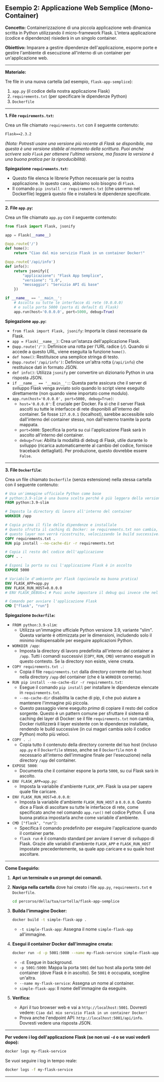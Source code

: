 ## Esempio 2: Applicazione Web Semplice (Mono-Container)

**Concetto:** Containerizzazione di una piccola applicazione web dinamica scritta in Python utilizzando il micro-framework Flask. L'intera applicazione (codice e dipendenze) risiederà in un singolo container.

**Obiettivo:** Imparare a gestire dipendenze dell'applicazione, esporre porte e gestire l'ambiente di esecuzione all'interno di un container per un'applicazione web.

---

**Materiale:**

Tre file in una nuova cartella (ad esempio, `flask-app-semplice`):

1.  `app.py` (il codice della nostra applicazione Flask)
2.  `requirements.txt` (per specificare le dipendenze Python)
3.  `Dockerfile`

---

**1. File `requirements.txt`:**

Crea un file chiamato `requirements.txt` con il seguente contenuto:

```txt
Flask==2.3.2
```

*(Nota: Potresti usare una versione più recente di Flask se disponibile, ma questa è una versione stabile al momento della scrittura. Puoi anche scrivere solo `Flask` per ottenere l'ultima versione, ma fissare la versione è una buona pratica per la riproducibilità).*

**Spiegazione `requirements.txt`:**
* Questo file elenca le librerie Python necessarie per la nostra applicazione. In questo caso, abbiamo solo bisogno di `Flask`.
* Il comando `pip install -r requirements.txt` (che useremo nel Dockerfile) leggerà questo file e installerà le dipendenze specificate.

---

**2. File `app.py`:**

Crea un file chiamato `app.py` con il seguente contenuto:

```python
from flask import Flask, jsonify

app = Flask(__name__)

@app.route('/')
def home():
    return "Ciao dal mio servizio Flask in un container Docker!"

@app.route('/api/info')
def info():
    return jsonify({
        "applicazione": "Flask App Semplice",
        "versione": "1.0",
        "messaggio": "Servizio API di base"
    })

if __name__ == '__main__':
    # Ascolta su tutte le interfacce di rete (0.0.0.0)
    # e sulla porta 5000 (porta di default di Flask)
    app.run(host='0.0.0.0', port=5000, debug=True)
```

**Spiegazione `app.py`:**
* `from flask import Flask, jsonify`: Importa le classi necessarie da Flask.
* `app = Flask(__name__)`: Crea un'istanza dell'applicazione Flask.
* `@app.route('/')`: Definisce una rotta per l'URL radice (`/`). Quando si accede a questo URL, viene eseguita la funzione `home()`.
* `def home()`: Restituisce una semplice stringa di testo.
* `@app.route('/api/info')`: Definisce un'altra rotta (`/api/info`) che restituisce dati in formato JSON.
* `def info()`: Utilizza `jsonify` per convertire un dizionario Python in una risposta JSON.
* `if __name__ == '__main__':`: Questa parte assicura che il server di sviluppo Flask venga avviato solo quando lo script viene eseguito direttamente (non quando viene importato come modulo).
* `app.run(host='0.0.0.0', port=5000, debug=True)`:
    * `host='0.0.0.0'`: È cruciale per Docker. Fa sì che il server Flask ascolti su tutte le interfacce di rete disponibili all'interno del container. Se fosse `127.0.0.1` (localhost), sarebbe accessibile solo dall'interno del container stesso, non dall'esterno tramite la porta mappata.
    * `port=5000`: Specifica la porta su cui l'applicazione Flask sarà in ascolto all'interno del container.
    * `debug=True`: Abilita la modalità di debug di Flask, utile durante lo sviluppo (ricarica automaticamente al cambio del codice, fornisce traceback dettagliati). Per produzione, questo dovrebbe essere `False`.

---

**3. File `Dockerfile`:**

Crea un file chiamato `Dockerfile` (senza estensione) nella stessa cartella con il seguente contenuto:

```dockerfile
# Usa un'immagine ufficiale Python come base
# python:3.9-slim è una buona scelta perché è più leggera della versione completa
FROM python:3.9-slim

# Imposta la directory di lavoro all'interno del container
WORKDIR /app

# Copia prima il file delle dipendenze e installale
# Questo sfrutta il caching di Docker: se requirements.txt non cambia,
# questo layer non verrà ricostruito, velocizzando le build successive.
COPY requirements.txt .
RUN pip install --no-cache-dir -r requirements.txt

# Copia il resto del codice dell'applicazione
COPY . .

# Esponi la porta su cui l'applicazione Flask è in ascolto
EXPOSE 5000

# Variabile d'ambiente per Flask (opzionale ma buona pratica)
ENV FLASK_APP=app.py
ENV FLASK_RUN_HOST=0.0.0.0
# ENV FLASK_DEBUG=1 # Puoi anche impostare il debug qui invece che nel codice

# Comando per avviare l'applicazione Flask
CMD ["flask", "run"]
```

**Spiegazione `Dockerfile`:**

* `FROM python:3.9-slim`:
    * Utilizza un'immagine ufficiale Python versione 3.9, variante "slim". Questa variante è ottimizzata per le dimensioni, includendo solo il minimo indispensabile per eseguire applicazioni Python.
* `WORKDIR /app`:
    * Imposta la directory di lavoro predefinita all'interno del container a `/app`. Tutti i comandi successivi (`COPY`, `RUN`, `CMD`) verranno eseguiti in questo contesto. Se la directory non esiste, viene creata.
* `COPY requirements.txt .`:
    * Copia il file `requirements.txt` dalla directory corrente del tuo host nella directory `/app` del container (che è la `WORKDIR` corrente).
* `RUN pip install --no-cache-dir -r requirements.txt`:
    * Esegue il comando `pip install` per installare le dipendenze elencate in `requirements.txt`.
    * `--no-cache-dir` disabilita la cache di pip, il che può aiutare a mantenere l'immagine più piccola.
    * Questo passaggio viene eseguito *prima* di copiare il resto del codice sorgente. Questo è un pattern comune per sfruttare il sistema di caching dei layer di Docker: se il file `requirements.txt` non cambia, Docker riutilizzerà il layer esistente con le dipendenze installate, rendendo le build successive (in cui magari cambia solo il codice Python) molto più veloci.
* `COPY . .`:
    * Copia tutto il contenuto della directory corrente del tuo host (incluso `app.py` e il `Dockerfile` stesso, anche se il `Dockerfile` non è necessario all'interno dell'immagine finale per l'esecuzione) nella directory `/app` del container.
* `EXPOSE 5000`:
    * Documenta che il container espone la porta `5000`, su cui Flask sarà in ascolto.
* `ENV FLASK_APP=app.py`:
    * Imposta la variabile d'ambiente `FLASK_APP`. Flask la usa per sapere quale file caricare.
* `ENV FLASK_RUN_HOST=0.0.0.0`:
    * Imposta la variabile d'ambiente `FLASK_RUN_HOST` a `0.0.0.0`. Questo dice a Flask di ascoltare su tutte le interfacce di rete, come specificato anche nel comando `app.run()` nel codice Python. È una buona pratica impostarla anche come variabile d'ambiente.
* `CMD ["flask", "run"]`:
    * Specifica il comando predefinito per eseguire l'applicazione quando il container parte.
    * `flask run` è il comando standard per avviare il server di sviluppo di Flask. Grazie alle variabili d'ambiente `FLASK_APP` e `FLASK_RUN_HOST` impostate precedentemente, sa quale app caricare e su quale host ascoltare.

---

**Come Eseguirlo:**

1.  **Apri un terminale o un prompt dei comandi.**
2.  **Naviga nella cartella** dove hai creato i file `app.py`, `requirements.txt` e `Dockerfile`.
    ```bash
    cd percorso/della/tua/cartella/flask-app-semplice
    ```
3.  **Builda l'immagine Docker:**
    ```bash
    docker build -t simple-flask-app .
    ```
    * `-t simple-flask-app`: Assegna il nome `simple-flask-app` all'immagine.

4.  **Esegui il container Docker dall'immagine creata:**
    ```bash
    docker run -d -p 5001:5000 --name my-flask-service simple-flask-app
    ```
    * `-d`: Esegue in background.
    * `-p 5001:5000`: Mappa la porta `5001` del tuo host alla porta `5000` del container (dove Flask è in ascolto). Se `5001` è occupata, scegline un'altra.
    * `--name my-flask-service`: Assegna un nome al container.
    * `simple-flask-app`: Il nome dell'immagine da eseguire.

5.  **Verifica:**
    * Apri il tuo browser web e vai a `http://localhost:5001`. Dovresti vedere: `Ciao dal mio servizio Flask in un container Docker!`
    * Prova anche l'endpoint API: `http://localhost:5001/api/info`. Dovresti vedere una risposta JSON.

---

**Per vedere i log dell'applicazione Flask (se non usi `-d` o se vuoi vederli dopo):**

```bash
docker logs my-flask-service
```
Se vuoi seguire i log in tempo reale:
```bash
docker logs -f my-flask-service
```

---
